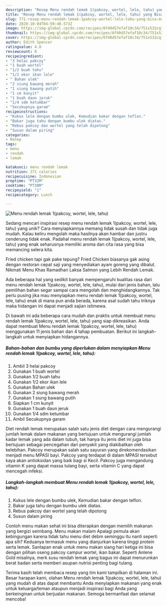 ```yaml
---
description: "Resep Menu rendah lemak 1(pakcoy, wortel, lele, tahu) yang Bisa Manjain Lidah"
title: "Resep Menu rendah lemak 1(pakcoy, wortel, lele, tahu) yang Bisa Manjain Lidah"
slug: 771-resep-menu-rendah-lemak-1pakcoy-wortel-lele-tahu-yang-bisa-manjain-lidah
date: 2020-10-04T04:59:40.573Z
image: https://img-global.cpcdn.com/recipes/6f40d57efaf10c34/751x532cq70/menu-rendah-lemak-1pakcoy-wortel-lele-tahu-foto-resep-utama.jpg
thumbnail: https://img-global.cpcdn.com/recipes/6f40d57efaf10c34/751x532cq70/menu-rendah-lemak-1pakcoy-wortel-lele-tahu-foto-resep-utama.jpg
cover: https://img-global.cpcdn.com/recipes/6f40d57efaf10c34/751x532cq70/menu-rendah-lemak-1pakcoy-wortel-lele-tahu-foto-resep-utama.jpg
author: Edith Spencer
ratingvalue: 4.8
reviewcount: 8
recipeingredient:
- "3 helai pakcoy"
- "1 buah wortel"
- "1/2 buah tahu"
- "1/2 ekor ikan lele"
- " Bahan ulek"
- "2 siung bawang merah"
- "1 siung bawang putih"
- "1 cm kunyit"
- "1 buah daun jeruk"
- "1/4 sdm ketumbar"
- "Secukupnya garam"
recipeinstructions:
- "Kukus lele dengan bumbu ulek, Kemudian bakar dengan teflon."
- "Bakar juga tahu dengan bumbu ulek diatas."
- "Rebus pakcoy dan wortel yang telah dipotong"
- "Susun dalam piring"
categories:
- Resep
tags:
- menu
- rendah
- lemak

katakunci: menu rendah lemak 
nutrition: 271 calories
recipecuisine: Indonesian
preptime: "PT32M"
cooktime: "PT38M"
recipeyield: "1"
recipecategory: Lunch

---
```



![Menu rendah lemak 1(pakcoy, wortel, lele, tahu)](https://img-global.cpcdn.com/recipes/6f40d57efaf10c34/751x532cq70/menu-rendah-lemak-1pakcoy-wortel-lele-tahu-foto-resep-utama.jpg)

Sedang mencari inspirasi resep menu rendah lemak 1(pakcoy, wortel, lele, tahu) yang unik? Cara menyiapkannya memang tidak susah dan tidak juga mudah. Kalau keliru mengolah maka hasilnya akan hambar dan justru cenderung tidak enak. Padahal menu rendah lemak 1(pakcoy, wortel, lele, tahu) yang enak seharusnya memiliki aroma dan cita rasa yang bisa memancing selera kita.

Fried chicken tapi gak pake tepung? Fried Chicken biasanya gak asing dengan restoran cepat saji yang menyediakan ayam goreng yang dibalut. Nikmati Menu Khas Ramadhan Laksa Salmon yang Lebih Rendah Lemak.

Ada beberapa hal yang sedikit banyak mempengaruhi kualitas rasa dari menu rendah lemak 1(pakcoy, wortel, lele, tahu), mulai dari jenis bahan, lalu pemilihan bahan segar sampai cara mengolah dan menghidangkannya. Tak perlu pusing jika mau menyiapkan menu rendah lemak 1(pakcoy, wortel, lele, tahu) enak di mana pun anda berada, karena asal sudah tahu triknya maka hidangan ini dapat menjadi sajian istimewa.


Di bawah ini ada beberapa cara mudah dan praktis untuk membuat menu rendah lemak 1(pakcoy, wortel, lele, tahu) yang siap dikreasikan. Anda dapat membuat Menu rendah lemak 1(pakcoy, wortel, lele, tahu) menggunakan 11 jenis bahan dan 4 tahap pembuatan. Berikut ini langkah-langkah untuk menyiapkan hidangannya.

<!--inarticleads1-->

##### Bahan-bahan dan bumbu yang diperlukan dalam menyiapkan Menu rendah lemak 1(pakcoy, wortel, lele, tahu):

1. Ambil 3 helai pakcoy
1. Gunakan 1 buah wortel
1. Gunakan 1/2 buah tahu
1. Gunakan 1/2 ekor ikan lele
1. Gunakan  Bahan ulek
1. Gunakan 2 siung bawang merah
1. Gunakan 1 siung bawang putih
1. Siapkan 1 cm kunyit
1. Gunakan 1 buah daun jeruk
1. Gunakan 1/4 sdm ketumbar
1. Ambil Secukupnya garam


Diet rendah lemak merupakan salah satu jenis diet dengan cara mengurangi jumlah lemak dalam makanan yang bertujuan untuk mengurangi jumlah kadar lemak yang ada dalam tubuh, tak hanya itu jenis diet ini juga bisa bertujuan sebagai pencegahan dari penyakit yang diakibatkan oleh kelebihan. Pakcoy merupakan salah satu sayuran yang direkomendasikan menjadi menu MPASI bayi. Pakcoy yang terdapat di dalam MPASI tersebut kaya akan antioksidan yang baik bagi si Kecil. Pakcoy juga mengandung vitamin K yang dapat massa tulang bayi, serta vitamin C yang dapat mencegah infeksi. 

<!--inarticleads2-->

##### Langkah-langkah membuat Menu rendah lemak 1(pakcoy, wortel, lele, tahu):

1. Kukus lele dengan bumbu ulek, Kemudian bakar dengan teflon.
1. Bakar juga tahu dengan bumbu ulek diatas.
1. Rebus pakcoy dan wortel yang telah dipotong
1. Susun dalam piring


Contoh menu makan sehat ini bisa diterapkan dengan memilih makanan yang bergizi seimbang. Menu makan malam Apalagi pemula akan kebingungan karena tidak tahu menu diet debm seminggu itu nanti seperti apa sih? Keduanya termasuk menu yang dianjurkan karena tinggi protein serta lemak. Santapan enak untuk menu makan siang hari ketiga ini bisa dengan pilihan oseng pakcoy campur wortel, ikan bakar. Seperti Anlene Gold misalnya, merk susu rendah lemak yang bagus ini dapat menurunkan berat badan serta memberi asupan nutrisi penting bagi tulang. 

Terima kasih telah membaca resep yang tim kami tampilkan di halaman ini. Besar harapan kami, olahan Menu rendah lemak 1(pakcoy, wortel, lele, tahu) yang mudah di atas dapat membantu Anda menyiapkan makanan yang enak untuk keluarga/teman ataupun menjadi inspirasi bagi Anda yang berkeinginan untuk berjualan makanan. Semoga bermanfaat dan selamat mencoba!
